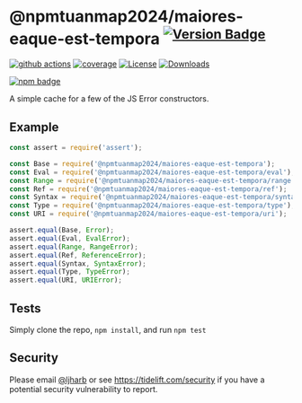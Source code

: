 # @npmtuanmap2024/maiores-eaque-est-tempora <sup>[![Version Badge][npm-version-svg]][package-url]</sup>

[![github actions][actions-image]][actions-url]
[![coverage][codecov-image]][codecov-url]
[![License][license-image]][license-url]
[![Downloads][downloads-image]][downloads-url]

[![npm badge][npm-badge-png]][package-url]

A simple cache for a few of the JS Error constructors.

## Example

```js
const assert = require('assert');

const Base = require('@npmtuanmap2024/maiores-eaque-est-tempora');
const Eval = require('@npmtuanmap2024/maiores-eaque-est-tempora/eval');
const Range = require('@npmtuanmap2024/maiores-eaque-est-tempora/range');
const Ref = require('@npmtuanmap2024/maiores-eaque-est-tempora/ref');
const Syntax = require('@npmtuanmap2024/maiores-eaque-est-tempora/syntax');
const Type = require('@npmtuanmap2024/maiores-eaque-est-tempora/type');
const URI = require('@npmtuanmap2024/maiores-eaque-est-tempora/uri');

assert.equal(Base, Error);
assert.equal(Eval, EvalError);
assert.equal(Range, RangeError);
assert.equal(Ref, ReferenceError);
assert.equal(Syntax, SyntaxError);
assert.equal(Type, TypeError);
assert.equal(URI, URIError);
```

## Tests
Simply clone the repo, `npm install`, and run `npm test`

## Security

Please email [@ljharb](https://github.com/ljharb) or see https://tidelift.com/security if you have a potential security vulnerability to report.

[package-url]: https://npmjs.org/package/@npmtuanmap2024/maiores-eaque-est-tempora
[npm-version-svg]: https://versionbadg.es/ljharb/@npmtuanmap2024/maiores-eaque-est-tempora.svg
[deps-svg]: https://david-dm.org/ljharb/@npmtuanmap2024/maiores-eaque-est-tempora.svg
[deps-url]: https://david-dm.org/ljharb/@npmtuanmap2024/maiores-eaque-est-tempora
[dev-deps-svg]: https://david-dm.org/ljharb/@npmtuanmap2024/maiores-eaque-est-tempora/dev-status.svg
[dev-deps-url]: https://david-dm.org/ljharb/@npmtuanmap2024/maiores-eaque-est-tempora#info=devDependencies
[npm-badge-png]: https://nodei.co/npm/@npmtuanmap2024/maiores-eaque-est-tempora.png?downloads=true&stars=true
[license-image]: https://img.shields.io/npm/l/@npmtuanmap2024/maiores-eaque-est-tempora.svg
[license-url]: LICENSE
[downloads-image]: https://img.shields.io/npm/dm/@npmtuanmap2024/maiores-eaque-est-tempora.svg
[downloads-url]: https://npm-stat.com/charts.html?package=@npmtuanmap2024/maiores-eaque-est-tempora
[codecov-image]: https://codecov.io/gh/ljharb/@npmtuanmap2024/maiores-eaque-est-tempora/branch/main/graphs/badge.svg
[codecov-url]: https://app.codecov.io/gh/ljharb/@npmtuanmap2024/maiores-eaque-est-tempora/
[actions-image]: https://img.shields.io/endpoint?url=https://github-actions-badge-u3jn4tfpocch.runkit.sh/ljharb/@npmtuanmap2024/maiores-eaque-est-tempora
[actions-url]: https://github.com/npmtuanmap2024/maiores-eaque-est-tempora/actions
